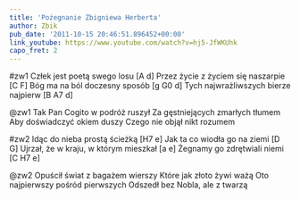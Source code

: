 ```yaml
---
title: 'Pożegnanie Zbigniewa Herberta'
author: Zbik
pub_date: '2011-10-15 20:46:51.896452+00:00'
link_youtube: https://www.youtube.com/watch?v=hj5-JfWKUhk
capo_fret: 2
---
```


#zw1
Człek jest poetą swego losu [A d]
Przez życie z życiem się naszarpie [C F]
Bóg ma na ból doczesny sposób [g G0 d]
Tych najwrażliwszych bierze najpierw [B A7 d]

@zw1
Tak Pan Cogito w podróż ruszył
Za gęstniejących zmarłych tłumem
Aby doświadczyć okiem duszy
Czego nie objął nikt rozumem

#zw2
Idąc do nieba prostą ścieżką [H7 e]
Jak ta co wiodła go na ziemi [D G]
Ujrzał, że w kraju, w którym mieszkał [a e]
Żegnamy go zdrętwiali niemi [C H7 e]

@zw2
Opuścił świat z bagażem wierszy
Które jak złoto żywi ważą
Oto najpierwszy pośród pierwszych
Odszedł bez Nobla, ale z twarzą